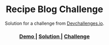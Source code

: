 <!-- Please update value in the {}  -->

<h1 align="center">Recipe Blog Challenge</h1>

<div align="center">
   Solution for a challenge from  <a href="http://devchallenges.io" target="_blank">Devchallenges.io</a>.
</div>

<div align="center">
  <h3>
    <a href="https://faiz-recipe-blog.netlify.app/">
      Demo
    </a>
    <span> | </span>
    <a href="https://github.com/Faiz-AR/devChallenges-Projects/tree/main/Recipe%20Blog">
      Solution
    </a>
    <span> | </span>
    <a href="https://devchallenges.io/challenges/OEKdUZ6xs0h99C38XVht">
      Challenge
    </a>
  </h3>
</div>
